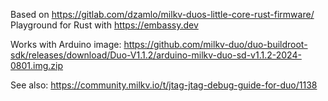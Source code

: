 Based on https://gitlab.com/dzamlo/milkv-duos-little-core-rust-firmware/
Playground for Rust with https://embassy.dev

Works with Arduino image: https://github.com/milkv-duo/duo-buildroot-sdk/releases/download/Duo-V1.1.2/arduino-milkv-duo-sd-v1.1.2-2024-0801.img.zip

See also: https://community.milkv.io/t/jtag-jtag-debug-guide-for-duo/1138